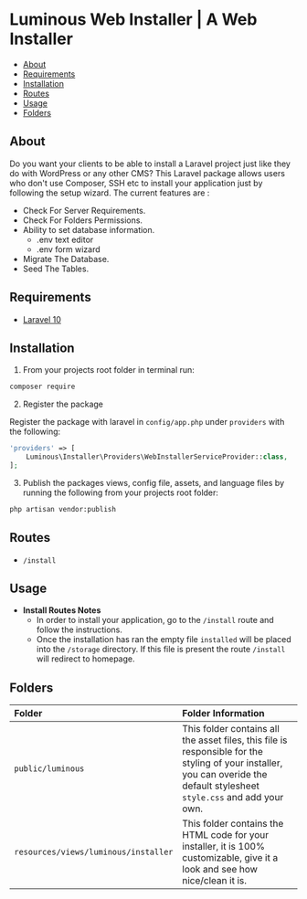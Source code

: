 # Luminous Web Installer | A Web Installer

- [About](#about)
- [Requirements](#requirements)
- [Installation](#installation)
- [Routes](#routes)
- [Usage](#usage)
- [Folders](#folders)

## About

Do you want your clients to be able to install a Laravel project just like they do with WordPress or any other CMS?
This Laravel package allows users who don't use Composer, SSH etc to install your application just by following the setup wizard.
The current features are :

- Check For Server Requirements.
- Check For Folders Permissions.
- Ability to set database information.
	- .env text editor
	- .env form wizard
- Migrate The Database.
- Seed The Tables.

## Requirements

* [Laravel 10](https://laravel.com/docs/installation)

## Installation

1. From your projects root folder in terminal run:

```bash
composer require
```

2. Register the package

Register the package with laravel in `config/app.php` under `providers` with the following:

```php
'providers' => [
	Luminous\Installer\Providers\WebInstallerServiceProvider::class,
];
```

3. Publish the packages views, config file, assets, and language files by running the following from your projects root folder:

```bash
php artisan vendor:publish
```

## Routes

* `/install`

## Usage

* **Install Routes Notes**
	* In order to install your application, go to the `/install` route and follow the instructions.
	* Once the installation has ran the empty file `installed` will be placed into the `/storage` directory. If this file is present the route `/install` will redirect to homepage.

## Folders

| Folder                               |Folder Information|
|:-------------------------------------|:------------|
| `public/luminous`                   |This folder contains all the asset files, this file is responsible for the styling of your installer, you can overide the default stylesheet `style.css` and add your own.|
| `resources/views/luminous/installer` |This folder contains the HTML code for your installer, it is 100% customizable, give it a look and see how nice/clean it is.|

